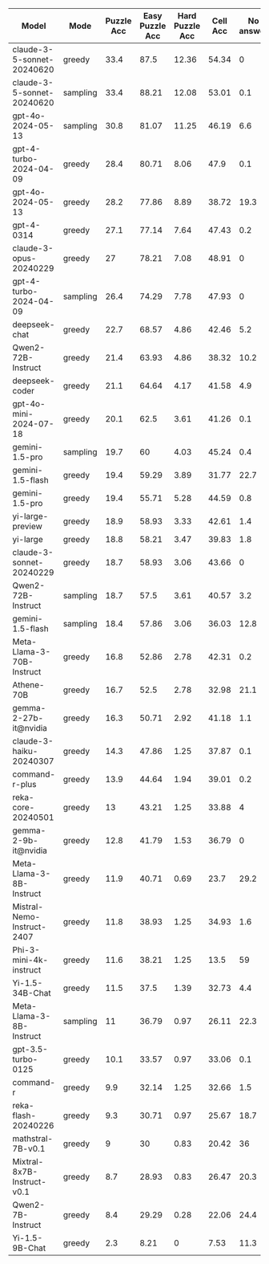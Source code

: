 |           Model            |   Mode   |  Puzzle Acc  |  Easy Puzzle Acc  |  Hard Puzzle Acc  |  Cell Acc  |  No answer  |  Total Puzzles  |  Reason Lens  |
|----------------------------|----------|--------------|-------------------|-------------------|------------|-------------|-----------------|---------------|
| claude-3-5-sonnet-20240620 |  greedy  |     33.4     |       87.5        |       12.36       |   54.34    |      0      |      1000       |    1141.94    |
| claude-3-5-sonnet-20240620 | sampling |     33.4     |       88.21       |       12.08       |   53.01    |     0.1     |      1000       |    1153.83    |
|     gpt-4o-2024-05-13      | sampling |     30.8     |       81.07       |       11.25       |   46.19    |     6.6     |      1000       |    1549.74    |
|   gpt-4-turbo-2024-04-09   |  greedy  |     28.4     |       80.71       |       8.06        |    47.9    |     0.1     |      1000       |    1148.46    |
|     gpt-4o-2024-05-13      |  greedy  |     28.2     |       77.86       |       8.89        |   38.72    |    19.3     |      1000       |    1643.51    |
|         gpt-4-0314         |  greedy  |     27.1     |       77.14       |       7.64        |   47.43    |     0.2     |      1000       |    1203.17    |
|   claude-3-opus-20240229   |  greedy  |      27      |       78.21       |       7.08        |   48.91    |      0      |      1000       |    855.72     |
|   gpt-4-turbo-2024-04-09   | sampling |     26.4     |       74.29       |       7.78        |   47.93    |      0      |      1000       |    1165.9     |
|       deepseek-chat        |  greedy  |     22.7     |       68.57       |       4.86        |   42.46    |     5.2     |      1000       |    1260.23    |
|     Qwen2-72B-Instruct     |  greedy  |     21.4     |       63.93       |       4.86        |   38.32    |    10.2     |      1000       |    1813.82    |
|       deepseek-coder       |  greedy  |     21.1     |       64.64       |       4.17        |   41.58    |     4.9     |      1000       |    1324.55    |
|   gpt-4o-mini-2024-07-18   |  greedy  |     20.1     |       62.5        |       3.61        |   41.26    |     0.1     |      1000       |    943.52     |
|       gemini-1.5-pro       | sampling |     19.7     |        60         |       4.03        |   45.24    |     0.4     |      1000       |    1356.77    |
|      gemini-1.5-flash      |  greedy  |     19.4     |       59.29       |       3.89        |   31.77    |    22.7     |      1000       |    1538.18    |
|       gemini-1.5-pro       |  greedy  |     19.4     |       55.71       |       5.28        |   44.59    |     0.8     |      1000       |    1336.17    |
|      yi-large-preview      |  greedy  |     18.9     |       58.93       |       3.33        |   42.61    |     1.4     |      1000       |    833.36     |
|          yi-large          |  greedy  |     18.8     |       58.21       |       3.47        |   39.83    |     1.8     |      1000       |    757.01     |
|  claude-3-sonnet-20240229  |  greedy  |     18.7     |       58.93       |       3.06        |   43.66    |      0      |      1000       |    1095.37    |
|     Qwen2-72B-Instruct     | sampling |     18.7     |       57.5        |       3.61        |   40.57    |     3.2     |      1000       |    1894.72    |
|      gemini-1.5-flash      | sampling |     18.4     |       57.86       |       3.06        |   36.03    |    12.8     |      1000       |    1713.03    |
| Meta-Llama-3-70B-Instruct  |  greedy  |     16.8     |       52.86       |       2.78        |   42.31    |     0.2     |      1000       |    809.95     |
|         Athene-70B         |  greedy  |     16.7     |       52.5        |       2.78        |   32.98    |    21.1     |      1000       |    391.19     |
|   gemma-2-27b-it@nvidia    |  greedy  |     16.3     |       50.71       |       2.92        |   41.18    |     1.1     |      1000       |    1014.56    |
|  claude-3-haiku-20240307   |  greedy  |     14.3     |       47.86       |       1.25        |   37.87    |     0.1     |      1000       |    1015.06    |
|       command-r-plus       |  greedy  |     13.9     |       44.64       |       1.94        |   39.01    |     0.2     |      1000       |    810.53     |
|     reka-core-20240501     |  greedy  |      13      |       43.21       |       1.25        |   33.88    |      4      |      1000       |    1078.29    |
|    gemma-2-9b-it@nvidia    |  greedy  |     12.8     |       41.79       |       1.53        |   36.79    |      0      |      1000       |    849.84     |
|  Meta-Llama-3-8B-Instruct  |  greedy  |     11.9     |       40.71       |       0.69        |    23.7    |    29.2     |      1000       |    1216.4     |
| Mistral-Nemo-Instruct-2407 |  greedy  |     11.8     |       38.93       |       1.25        |   34.93    |     1.6     |      1000       |    925.88     |
|   Phi-3-mini-4k-instruct   |  greedy  |     11.6     |       38.21       |       1.25        |    13.5    |     59      |      1000       |    790.29     |
|      Yi-1.5-34B-Chat       |  greedy  |     11.5     |       37.5        |       1.39        |   32.73    |     4.4     |      1000       |    869.65     |
|  Meta-Llama-3-8B-Instruct  | sampling |      11      |       36.79       |       0.97        |   26.11    |    22.3     |      1000       |    1282.4     |
|     gpt-3.5-turbo-0125     |  greedy  |     10.1     |       33.57       |       0.97        |   33.06    |     0.1     |      1000       |    820.66     |
|         command-r          |  greedy  |     9.9      |       32.14       |       1.25        |   32.66    |     1.5     |      1000       |    1005.17    |
|    reka-flash-20240226     |  greedy  |     9.3      |       30.71       |       0.97        |   25.67    |    18.7     |      1000       |    1074.8     |
|     mathstral-7B-v0.1      |  greedy  |      9       |        30         |       0.83        |   20.42    |     36      |      1000       |    1148.16    |
| Mixtral-8x7B-Instruct-v0.1 |  greedy  |     8.7      |       28.93       |       0.83        |   26.47    |    20.3     |      1000       |    1177.21    |
|     Qwen2-7B-Instruct      |  greedy  |     8.4      |       29.29       |       0.28        |   22.06    |    24.4     |      1000       |    1473.23    |
|       Yi-1.5-9B-Chat       |  greedy  |     2.3      |       8.21        |         0         |    7.53    |    11.3     |      1000       |    1592.6     |